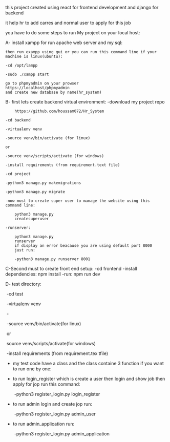 this project created using react for frontend development and django for backend

it help hr to add carres and normal user to apply for this job

you have to do some steps to run My project on your local host:

A- install xampp for run apache web server and my sql:

    then run exampp using gui or you can run this command line if your machine is linux(ubuntu):
    
    -cd /opt/lampp
    
    -sudo ./xampp start
    
    go to phpmyadmin on your prowser 
    https://localhost/phpmyadmin
    and create new database by name(hr_system)



B- first lets create backend virtual environment:
    -download my project repo
        
        https://github.com/houssam072/Hr_System
        
    -cd backend
    
    -virtualenv venv
    
    -source venv/bin/activate (for linux)
    
    or
    
    -source venv/scripts/activate (for windows)
    
    -install requirements (from requirement.text file)
    
    -cd project
    
    -python3 manage.py makemigrations
    
    -python3 manage.py migrate
    
    -now must to create super user to manage the website using this command line:
    
        python3 manage.py 
        createsuperuser
        
    -runserver:
    
        python3 manage.py 
        runserver
        if display an error beacause you are using default port 8000
        just run:
        
        -python3 manage.py runserver 8001   


C-Second must to create front end setup:
    -cd frontend
    -install dependencies:
        npm install
    -run:
        npm run dev



D- test directory:

​	-cd test

​	-virtualenv venv

​	-

​	-source venv/bin/activate(for linux)

​		or

​	source venv/scripts/activate(for windows)

​    -install requirements (from requirement.tex tfile)

- my test code have a class and the class containe 3 function if you want to run one by one:

- to run login_register which is create a user then login and show job then apply for jop run this command:

  ​	-python3 register_login.py  login_register

  

- to run admin login and create jop run:

  ​	-python3 register_login.py  admin_user

  

- to run admin_application run:

  ​	-python3 register_login.py  admin_application



​	

​	

